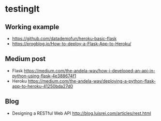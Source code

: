 # testingIt

## Working example
- https://github.com/datademofun/heroku-basic-flask
- https://progblog.io/How-to-deploy-a-Flask-App-to-Heroku/

## Medium post
- Flask https://medium.com/the-andela-way/how-i-developed-an-api-in-python-using-flask-4e388674f1  
- Heroku https://medium.com/the-andela-way/deploying-a-python-flask-app-to-heroku-41250bda27d0  

## Blog
- Designing a RESTful Web API http://blog.luisrei.com/articles/rest.html
